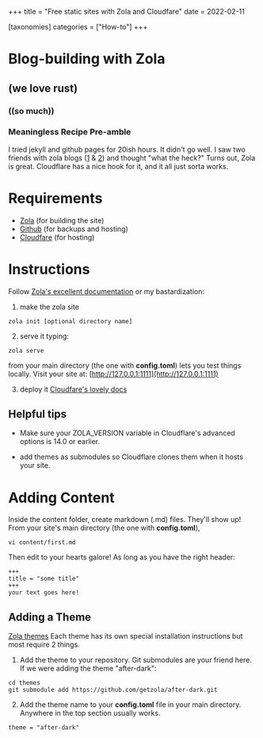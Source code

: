 +++
title = "Free static sites with Zola and Cloudfare"
date = 2022-02-11

[taxonomies]
categories = ["How-to"]
+++

# Blog-building with Zola

## (we love rust)

### ((so much))

### Meaningless Recipe Pre-amble
I tried jekyll and github pages for 20ish hours. It didn't go well.
I saw two friends with zola blogs ([1](https://nihilistkitten.me/) \& [2](https://willm.how/blog/site-notes/)) and thought "what the heck?" Turns out, Zola is great. Cloudflare has a nice hook for it, and it all just sorta works.

# Requirements
- [Zola](https://www.getzola.org/) (for building the site)
- [Github](https://github.com/) (for backups and hosting)
- [Cloudfare](https://developers.cloudflare.com/pages/framework-guides/deploy-a-zola-site/#deploying-with-cloudflare-pages) (for hosting)

# Instructions 
Follow [Zola's excellent documentation](https://www.getzola.org/documentation/getting-started/overview/) or my bastardization:

1. make the zola site
```
zola init [optional directory name]
```

2. serve it
typing:
```
zola serve
```
from your main directory (the one with **config.toml**) lets you test things locally. Visit your site at: [http://127.0.0.1:1111](http://127.0.0.1:1111)

3. deploy it
[Cloudfare's lovely docs](https://developers.cloudflare.com/pages/framework-guides/deploy-a-zola-site/#deploying-with-cloudflare-pages)

 
## Helpful tips
- Make sure your ZOLA\_VERSION variable in Cloudflare's advanced options is 14.0 or earlier.

- add themes as submodules so Cloudflare clones them when it hosts your site.

# Adding Content
Inside the content folder, create markdown (.md) files. They'll show up!
From your site's main directory (the one with **config.toml**), 
```
vi content/first.md
```
Then edit to your hearts galore! As long as you have the right header:
```
+++
title = "some title"
+++
your text goes here!
```

## Adding a Theme
[Zola themes](https://www.getzola.org/themes/)
Each theme has its own special installation instructions but most require 2 things.
1. Add the theme to your repository. Git submodules are your friend here. If we were adding the theme "after-dark":
```
cd themes
git submodule add https://github.com/getzola/after-dark.git
```
2. Add the theme name to your **config.toml** file in your main directory. Anywhere in the top section usually works.
```
theme = "after-dark"
```

